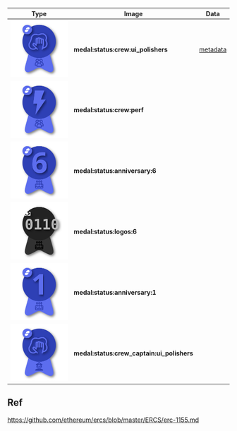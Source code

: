 
| Type                                                                   | Image                                      | Data                                                     |
|------------------------------------------------------------------------|--------------------------------------------|----------------------------------------------------------|
| <img alt="Sample medal" src="/src/composites/manual/composite.svg">    | **medal:status:crew:ui_polishers**         | [metadata](metadata/medal.status.crew.ui_polishers.json) |
| <img alt="Sample medal" src="/src/composites/manual/composite_2.svg">  | **medal:status:crew:perf**                 |                                                          |
| <img alt="Sample medal" src="/src/composites/manual/composite_3_.svg"> | **medal:status:anniversary:6**             |                                                          |
| <img alt="Sample medal" src="/src/composites/manual/composite_4.svg">  | **medal:status:logos:6**                   |                                                          |
| <img alt="Sample medal" src="/src/composites/manual/composite_5.svg">  | **medal:status:anniversary:1**             |                                                          |
| <img alt="Sample medal" src="/src/composites/manual/composite_6.svg">  | **medal:status:crew_captain:ui_polishers** |                                                          |

## Ref

https://github.com/ethereum/ercs/blob/master/ERCS/erc-1155.md